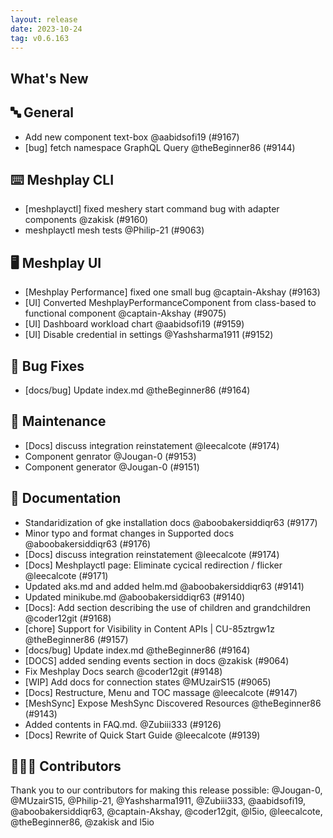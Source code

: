 ```yaml
---
layout: release
date: 2023-10-24
tag: v0.6.163
---
```


## What's New
## 🔤 General
- Add new component text-box @aabidsofi19 (#9167)
- [bug] fetch namespace GraphQL Query @theBeginner86 (#9144)

## ⌨️ Meshplay CLI

- [meshplayctl] fixed meshery start command bug with adapter components @zakisk (#9160)
- meshplayctl mesh tests @Philip-21 (#9063)

## 🖥 Meshplay UI

- [Meshplay Performance] fixed one small bug @captain-Akshay (#9163)
- [UI] Converted MeshplayPerformanceComponent from class-based to functional component @captain-Akshay (#9075)
- [UI] Dashboard workload chart @aabidsofi19 (#9159)
- [UI] Disable credential in settings @Yashsharma1911 (#9152)

## 🐛 Bug Fixes

- [docs/bug] Update index.md @theBeginner86 (#9164)

## 🧰 Maintenance

- [Docs] discuss integration reinstatement @leecalcote (#9174)
- Component genrator @Jougan-0 (#9153)
- Component generator @Jougan-0 (#9151)

## 📖 Documentation

- Standaridization of gke installation docs @aboobakersiddiqr63 (#9177)
- Minor typo and format changes in Supported docs @aboobakersiddiqr63 (#9176)
- [Docs] discuss integration reinstatement @leecalcote (#9174)
- [Docs] Meshplayctl page: Eliminate cycical redirection / flicker @leecalcote (#9171)
- Updated aks.md and added helm.md @aboobakersiddiqr63 (#9141)
- Updated minikube.md @aboobakersiddiqr63 (#9140)
- [Docs]: Add section describing the use of children and grandchildren  @coder12git (#9168)
- [chore] Support for Visibility in Content APIs | CU-85ztrgw1z @theBeginner86 (#9157)
- [docs/bug] Update index.md @theBeginner86 (#9164)
- [DOCS] added sending events section in docs @zakisk (#9064)
- Fix Meshplay Docs search  @coder12git (#9148)
- [WIP] Add docs for connection states @MUzairS15 (#9065)
- [Docs] Restructure, Menu and TOC massage @leecalcote (#9147)
- [MeshSync] Expose MeshSync Discovered Resources @theBeginner86 (#9143)
- Added contents in FAQ.md. @Zubiii333 (#9126)
- [Docs] Rewrite of Quick Start Guide @leecalcote (#9139)

## 👨🏽‍💻 Contributors

Thank you to our contributors for making this release possible:
@Jougan-0, @MUzairS15, @Philip-21, @Yashsharma1911, @Zubiii333, @aabidsofi19, @aboobakersiddiqr63, @captain-Akshay, @coder12git, @l5io, @leecalcote, @theBeginner86, @zakisk and l5io
